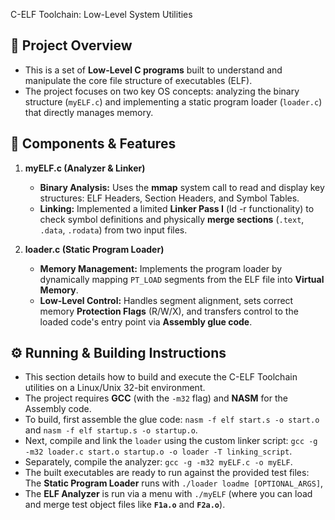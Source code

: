  C-ELF Toolchain: Low-Level System Utilities

## 📘 Project Overview

* This is a set of **Low-Level C programs** built to understand and manipulate the core file structure of executables (ELF).
* The project focuses on two key OS concepts: analyzing the binary structure (`myELF.c`) and implementing a static program loader (`loader.c`) that directly manages memory.

## 🧩 Components & Features

1.  **myELF.c (Analyzer & Linker)**
    * **Binary Analysis:** Uses the **mmap** system call to read and display key structures: ELF Headers, Section Headers, and Symbol Tables.
    * **Linking:** Implemented a limited **Linker Pass I** (ld -r functionality) to check symbol definitions and physically **merge sections** (`.text`, `.data`, `.rodata`) from two input files.
    
2.  **loader.c (Static Program Loader)**
    * **Memory Management:** Implements the program loader by dynamically mapping `PT_LOAD` segments from the ELF file into **Virtual Memory**.
    * **Low-Level Control:** Handles segment alignment, sets correct memory **Protection Flags** (R/W/X), and transfers control to the loaded code's entry point via **Assembly glue code**.
  
## ⚙️ Running & Building Instructions
* This section details how to build and execute the C-ELF Toolchain utilities on a Linux/Unix 32-bit environment.
* The project requires **GCC** (with the `-m32` flag) and **NASM** for the Assembly code.
* To build, first assemble the glue code: `nasm -f elf start.s -o start.o` and `nasm -f elf startup.s -o startup.o`. 
* Next, compile and link the `loader` using the custom linker script: `gcc -g -m32 loader.c start.o startup.o -o loader -T linking_script`.
* Separately, compile the analyzer: `gcc -g -m32 myELF.c -o myELF`. 
* The built executables are ready to run against the provided test files: The **Static Program Loader** runs with `./loader loadme [OPTIONAL_ARGS]`,
* The **ELF Analyzer** is run via a menu with `./myELF` (where you can load and merge test object files like **`F1a.o`** and **`F2a.o`**).

